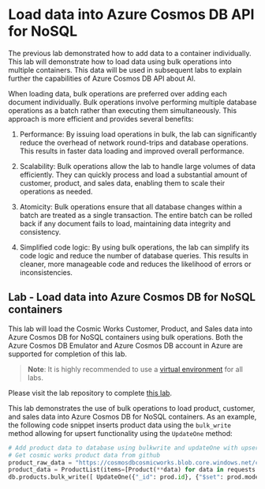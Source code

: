 # Load data into Azure Cosmos DB API for NoSQL

The previous lab demonstrated how to add data to a container individually. This lab will demonstrate how to load data using bulk operations into multiple containers. This data will be used in subsequent labs to explain further the capabilities of Azure Cosmos DB API about AI.

When loading data, bulk operations are preferred over adding each document individually. Bulk operations involve performing multiple database operations as a batch rather than executing them simultaneously. This approach is more efficient and provides several benefits:

1. Performance: By issuing load operations in bulk, the lab can significantly reduce the overhead of network round-trips and database operations. This results in faster data loading and improved overall performance.

2. Scalability: Bulk operations allow the lab to handle large volumes of data efficiently. They can quickly process and load a substantial amount of customer, product, and sales data, enabling them to scale their operations as needed.

3. Atomicity: Bulk operations ensure that all database changes within a batch are treated as a single transaction. The entire batch can be rolled back if any document fails to load, maintaining data integrity and consistency.

4. Simplified code logic: By using bulk operations, the lab can simplify its code logic and reduce the number of database queries. This results in cleaner, more manageable code and reduces the likelihood of errors or inconsistencies.

## Lab - Load data into Azure Cosmos DB for NoSQL containers

This lab will load the Cosmic Works Customer, Product, and Sales data into Azure Cosmos DB for NoSQL containers using bulk operations. Both the Azure Cosmos DB Emulator and Azure Cosmos DB account in Azure are supported for completion of this lab.

>**Note**: It is highly recommended to use a [virtual environment](https://python.land/virtual-environments/virtualenv) for all labs.

Please visit the lab repository to complete [this lab](https://github.com/AzureCosmosDB/Azure-OpenAI-Python-Developer-Guide/blob/main/Labs/lab_2_load_data.ipynb).

This lab demonstrates the use of bulk operations to load product, customer, and sales data into Azure Cosmos DB for NoSQL containers. As an example, the following code snippet inserts product data using the `bulk_write` method allowing for upsert functionality using the `UpdateOne` method:

```python
# Add product data to database using bulkwrite and updateOne with upsert
# Get cosmic works product data from github
product_raw_data = "https://cosmosdbcosmicworks.blob.core.windows.net/cosmic-works-small/product.json"
product_data = ProductList(items=[Product(**data) for data in requests.get(product_raw_data).json()])
db.products.bulk_write([ UpdateOne({"_id": prod.id}, {"$set": prod.model_dump(by_alias=True)}, upsert=True) for prod in product_data.items])
```
